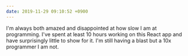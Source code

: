```yaml
---
date: 2019-11-29 09:10:52 +0900
---
```

I'm always both amazed and disappointed at how slow I am at programming. I've spent at least 10 hours working on this React app and have surprisingly little to show for it. I'm still having a blast but a 10x programmer I am not.
